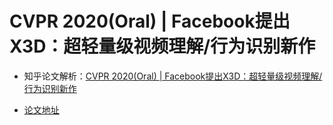 # CVPR 2020(Oral) | Facebook提出X3D：超轻量级视频理解/行为识别新作

* 知乎论文解析：[CVPR 2020(Oral) | Facebook提出X3D：超轻量级视频理解/行为识别新作](https://cloud.tencent.com/developer/article/1618992)

* [论文地址](https://arxiv.org/abs/2004.04730)
